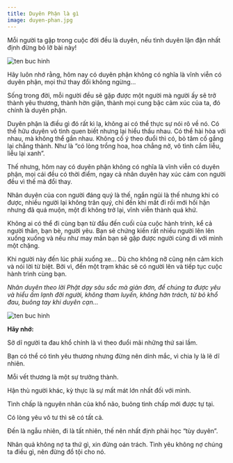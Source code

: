 ```yaml
---
title: Duyên Phận là gì
image: duyen-phan.jpg
---
```


Mỗi người ta gặp trong cuộc đời đều là duyên, nếu tình duyên lận đận nhất định đừng bỏ lỡ bài này!

![ten buc hinh](http://st.phununews.vn/staticFile/Subject/2017/05/04/5851510/duyen-phan-la-thu-rat-la-ki-khong-co-y-theo-duoi-thi-co-bo-tam-co-gang-lai-chang-thanh_4158683.jpg "ten buc hinh")

Hãy luôn nhớ rằng, hôm nay có duyên phận không có nghĩa là vĩnh viễn có duyên phận, mọi thứ thay đổi không ngừng…

Sống trong đời, mỗi người đều sẽ gặp được một người mà người ấy sẽ trở thành yêu thương, thành hờn giận, thành mọi cung bậc cảm xúc của ta, đó chính là duyên phận.

Duyên phận là điều gì đó rất kì lạ, không ai có thể thực sự nói rõ về nó. Có thể hữu duyên vô tình quen biết nhưng lại hiểu thấu nhau. Có thể hài hòa với nhau, mà không thể gần nhau. Không cố ý theo đuổi thì có, bỏ tâm cố gắng lại chẳng thành. Như là “có lòng trồng hoa, hoa chẳng nở, vô tình cắm liễu, liễu lại xanh”.

Thế nhưng, hôm nay có duyên phận không có nghĩa là vĩnh viễn có duyên phận, mọi cái đều có thời điểm, ngay cả nhân duyên hay xúc cảm con người đều vì thế mà đổi thay.

Nhân duyên của con người đáng quý là thế, ngắn ngủi là thế nhưng khi có được, nhiều người lại không trân quý, chỉ đến khi mất đi rồi mới hối hận nhưng đã quá muộn, một đi không trở lại, vĩnh viễn thành quá khứ.

Không ai có thể đi cùng bạn từ đầu đến cuối của cuộc hành trình, kể cả người thân, bạn bè, người yêu. Bạn sẽ chứng kiến rất nhiều người lên lên xuống xuống và nếu như may mắn bạn sẽ gặp được người cùng đi với mình một chặng.

Khi người này đến lúc phải xuống xe… Dù cho không nỡ cũng nên cảm kích và nói lời từ biệt. Bởi vì, đến một trạm khác sẽ có người lên và tiếp tục cuộc hành trình cùng bạn.

*Nhân duyên theo lời Phật dạy sâu sắc mà giản đơn, để chúng ta được yêu và hiểu ấm lạnh đời người, không tham luyến, không hờn trách, từ bỏ khổ đau, buông tay khi duyên cạn…*

![ten buc hinh](http://st.phununews.vn/staticFile/Subject/2017/05/04/5851510/clip_image001.jpg "ten buc hinh")

**Hãy nhớ:**

Sở dĩ người ta đau khổ chính là vì theo đuổi mãi những thứ sai lầm.

Bạn có thể có tình yêu thương nhưng đừng nên dính mắc, vì chia ly là lẽ dĩ nhiên.

Mỗi vết thương là một sự trưởng thành.

Hận thù người khác, kỳ thực là sự mất mát lớn nhất đối với mình.

Tình chấp là nguyên nhân của khổ não, buông tình chấp mới được tự tại.

Có lòng yêu vô tư thì sẽ có tất cả.

Đến là ngẫu nhiên, đi là tất nhiên, thế nên nhất định phải học “tùy duyên”.

Nhân quả không nợ ta thứ gì, xin đừng oán trách. Tình yêu không nợ chúng ta điều gì, nên đừng đổ tội cho nó.